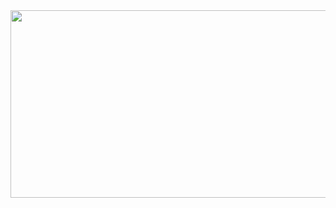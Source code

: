 <a href="https://github.com/devxb/gitanimals">
<img
  src="https://render.gitanimals.org/farms/Taeheeeeeee"
  width="600"
  height="300"
/>
</a>
